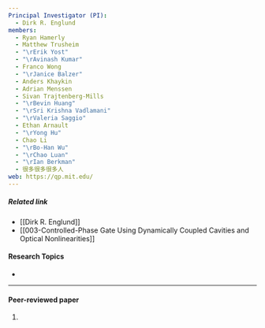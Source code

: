 ```yaml
---
Principal Investigator (PI):
  - Dirk R. Englund
members:
  - Ryan Hamerly
  - Matthew Trusheim
  - "\rErik Yost"
  - "\rAvinash Kumar"
  - Franco Wong
  - "\rJanice Balzer"
  - Anders Khaykin
  - Adrian Menssen
  - Sivan Trajtenberg-Mills
  - "\rBevin Huang"
  - "\rSri Krishna Vadlamani"
  - "\rValeria Saggio"
  - Ethan Arnault
  - "\rYong Hu"
  - Chao Li
  - "\rBo-Han Wu"
  - "\rChao Luan"
  - "\rIan Berkman"
  - 很多很多很多人
web: https://qp.mit.edu/
---
```

##### Related link
- [[Dirk R. Englund]]
- [[003-Controlled-Phase Gate Using Dynamically Coupled Cavities and Optical Nonlinearities]]

#### Research Topics
- 

---
#### Peer-reviewed paper

1. 
